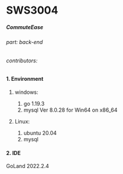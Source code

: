 

SWS3004
===========================

##### CommuteEase



###### part: back-end

###### contributors: 





#### 1. Environment

1. windows:

	1. go 1.19.3
	2. mysql Ver 8.0.28 for Win64 on x86_64

2. Linux:

	1. ubuntu 20.04
	2. mysql



#### 2. IDE

GoLand 2022.2.4

